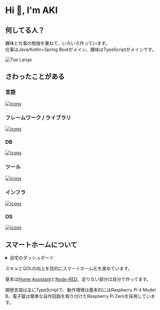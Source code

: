 # Hi 🖖, I'm AKI

## 何してる人？

趣味と仕事の勉強を兼ねて、いろいろ作っています。  
仕事はJava/Kotlin+Spring Bootがメイン、趣味はTypeScriptがメインです。

<!-- https://github.com/anuraghazra/github-readme-stats/blob/master/docs/readme_ja.md -->

![Top Langs](https://github-readme-stats.vercel.app/api/top-langs/?username=nana4rider&layout=compact&theme=dracula)

## さわったことがある

<!-- https://github.com/LelouchFR/skill-icons -->

### 言語
[![icons](https://go-skill-icons.vercel.app/api/icons?titles=true&i=ts,js,kotlin,java,regex,php,perl,html,css,bash,md,mermaid,googleappsscript,go)](https://skillicons.dev)

### フレームワーク / ライブラリ
[![icons](https://go-skill-icons.vercel.app/api/icons?titles=true&i=spring,nodejs,expressjs,nestjs,jest,cypress,laravel,typeorm,jquery,nextjs)](https://skillicons.dev)

### DB
[![icons](https://go-skill-icons.vercel.app/api/icons?titles=true&i=sqlite,mysql,postgres,oracle)](https://skillicons.dev)

### ツール
[![icons](https://go-skill-icons.vercel.app/api/icons?titles=true&i=git,gradle,npm,yarn,maven,discord,slack,vscode,idea,vim,swagger,chatgpt)](https://skillicons.dev)

### インフラ
[![icons](https://go-skill-icons.vercel.app/api/icons?titles=true&i=docker,k8s,nginx,github,githubactions,aws,prometheus,grafana,tomcat)](https://skillicons.dev)

### OS
[![icons](https://go-skill-icons.vercel.app/api/icons?titles=true&i=linux,windows,apple,raspberrypi)](https://skillicons.dev)

## スマートホームについて

<details>
<summary>自宅のダッシュボード</summary>

![Home Asssistant Dashboard](images/hass-dashboard.png)

</details>

スキルとQOLの向上を目的にスマートホーム化を進めています。

基本は[Home Assistant](https://www.home-assistant.io/)と[Node-RED](https://nodered.org/)、足りない部分は自分で作ってます。

開発言語は主にTypeScriptで、動作環境は基本的にはRaspberry Pi 4 Model B、電子錠は簡単な自作回路を取り付けたRaspberry Pi Zeroを採用しています。
